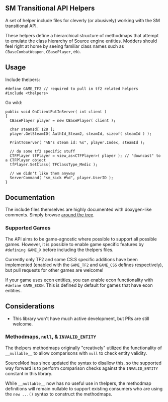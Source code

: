 ## SM Transitional API Helpers

A set of helper include files for cleverly (or abusively) working with the SM transitional API.

These helpers define a hierarchical structure of methodmaps that attempt to emulate the class hierarchy of Source engine entities. Modders should feel right at home by seeing familiar class names such as `CBaseCombatWeapon`, `CBasePlayer`, etc.

## Usage

Include thelpers:

```sourcepawn
#define GAME_TF2 // required to pull in tf2 related helpers
#include <thelpers>
```

Go wild:

```sourcepawn
public void OnClientPutInServer( int client )
{
  CBasePlayer player = new CBasePlayer( client );

  char steamId[ 128 ];
  player.GetSteamID( AuthId_Steam2, steamId, sizeof( steamId ) );

  PrintToServer( "%N's steam id: %s", player.Index, steamId );

  // do some tf2 specific stuff
  CTFPlayer tfPlayer = view_as<CTFPlayer>( player ); // "downcast" to a CTFPlayer object
  tfPlayer.SetClass( TFClassType_Medic );

  // we didn't like them anyway
  ServerCommand( "sm_kick #%d", player.UserID );
}
```

## Documentation

The include files themselves are highly documented with doxygen-like comments. Simply browse [around the tree](https://github.com/VoiDeD/sourcemod-transitional-helpers/tree/master/thelpers).

### Supported Games

The API aims to be game-agnostic where possible to support all possible games. However, it is possible to enable game specific features by `#defining GAME_X` before including the thelpers files.

Currently only TF2 and some CS:S specific additions have been implemented (enabled with the `GAME_TF2` and `GAME_CSS` defines respectively), but pull requests for other games are welcome!

If your game uses econ entities, you can enable econ functionality with `#define GAME_ECON`. This is defined by default for games that have econ entities.

## Considerations

- This library won't have much active development, but PRs are still welcome.

### Methodmaps, `null`, & `INVALID_ENTITY`

The thelpers methodmaps originally "creatively" utilized the functionality of `__nullable__` to allow comparisons with `null` to check entity validity.

SourceMod has since updated the syntax to disallow this, so the supported way forward is to perform comparison checks against the `INVALID_ENTITY` constant in this library.

While `__nullable__` now has no useful use in thelpers, the methodmap definitions will remain nullable to support existing consumers who are using the `new ...()` syntax to construct the methodmaps.

